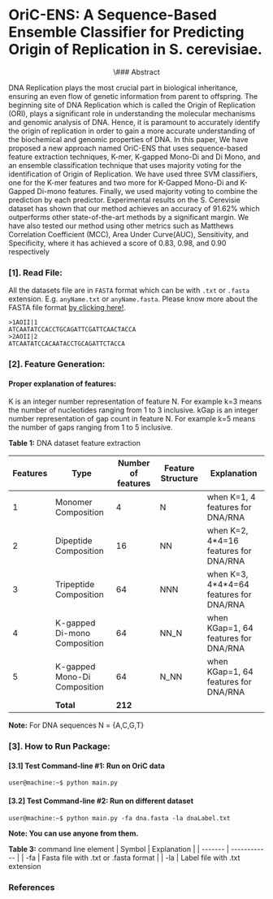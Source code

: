 #  OriC-ENS: A Sequence-Based Ensemble Classifier for Predicting Origin of Replication in S. cerevisiae.

<div align="center">
  \### Abstract
</div>

DNA Replication plays the most crucial part in biological inheritance, ensuring an even flow of
genetic information from parent to offspring. The beginning site of DNA Replication which is
called the Origin of Replication (ORI), plays a significant role in understanding the molecular
mechanisms and genomic analysis of DNA. Hence, it is paramount to accurately identify the
origin of replication in order to gain a more accurate understanding of the biochemical and
genomic properties of DNA. In this paper, We have proposed a new approach named OriC-ENS
that uses sequence-based feature extraction techniques, K-mer, K-gapped Mono-Di and Di
Mono, and an ensemble classification technique that uses majority voting for the identification of
Origin of Replication. We have used three SVM classifiers, one for the K-mer features and two
more for K-Gapped Mono-Di and K-Gapped Di-mono features. Finally, we used majority
voting to combine the prediction by each predictor. Experimental results on the S. Cerevisie
dataset has shown that our method achieves an accuracy of 91.62% which outperforms other
state-of-the-art methods by a significant margin. We have also tested our method using other
metrics such as Matthews Correlation Coefficient (MCC), Area Under Curve(AUC), Sensitivity,
and Specificity, where it has achieved a score of 0.83, 0.98, and 0.90 respectively
### [1]. Read File:
All the datasets file are in `FASTA` format which can be with `.txt` or `.fasta` extension. E.g. `anyName.txt` or  `anyName.fasta`. Please know more about the FASTA file format [by clicking here!](https://en.wikipedia.org/wiki/FASTA_format).

```
>1AOII|1
ATCAATATCCACCTGCAGATTCGATTCAACTACCA
>2AOII|2
ATCAATATCCACAATACCTGCAGATTCTACCA
```

### [2]. Feature Generation:

#### Proper explanation of features: 
K is an integer number representation of feature N. For example k=3 means the number of nucleotides ranging from 1 to 3 inclusive.
kGap is an integer number representation of gap count in feature N. For example k=5 means the number of gaps ranging from 1 to 5 inclusive.

**Table 1:**  DNA dataset feature extraction

| Features  | Type  | Number of features  | Feature Structure  | Explanation  |
| --------- | ----- | ------------------- | ------------------ | ------------ |
| 1 | Monomer Composition  | 4  | N | when K=1, 4 features for DNA/RNA | 
| 2 | Dipeptide Composition  | 16  | NN | when K=2, 4\*4=16 features for DNA/RNA | 
| 3 | Tripeptide Composition  | 64  | NNN | when K=3, 4\*4\*4=64 features for DNA/RNA | 
| 4 | K-gapped Di-mono Composition  | 64  | NN_N | when KGap=1, 64 features for DNA/RNA |
| 5 | K-gapped Mono-Di Composition  | 64  | N_NN | when KGap=1, 64 features for DNA/RNA |
|  | **Total**  | **212**  |  |  |

**Note:** For DNA sequences N = {A,C,G,T}


### [3]. How to Run Package:

#### [3.1] Test Command-line #1: Run on OriC data
```console
user@machine:~$ python main.py
```

#### [3.2] Test Command-line #2: Run on different dataset
```console
user@machine:~$ python main.py -fa dna.fasta -la dnaLabel.txt
```

**Note: You can use anyone from them.**

**Table 3:**  command line element
| Symbol  | Explanation  |
| ------- | ------------ |
| -fa | Fasta file with .txt or .fasta format  |
| -la | Label file with .txt extension  



### References













